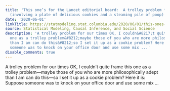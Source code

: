 ```yaml
---
title: 'This one’s for the Lancet editorial board:  A trolley problem for our times
  (involving a plate of delicious cookies and a steaming pile of poop)'
date: '2020-06-01'
linkTitle: https://statmodeling.stat.columbia.edu/2020/06/01/this-ones-the-lancet-editorial-board-a-trolley-problem-for-our-times-involving-a-plate-of-delicious-cookies-and-a-steaming-pile-of-poop/
source: Statistical Modeling, Causal Inference, and Social Science
description: 'A trolley problem for our times OK, I couldn&#8217;t quite frame this
  one as a trolley problem&#8212;maybe those of you who are more philosophically adept
  than I am can do this&#8212;so I set it up as a cookie problem? Here it is: Suppose
  someone was to knock on your office door and use some mix ...'
disable_comments: true
---
```

A trolley problem for our times OK, I couldn&#8217;t quite frame this one as a trolley problem&#8212;maybe those of you who are more philosophically adept than I am can do this&#8212;so I set it up as a cookie problem? Here it is: Suppose someone was to knock on your office door and use some mix ...